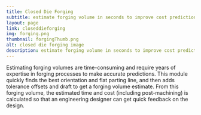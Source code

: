 ```yaml
---
title: Closed Die Forging
subtitle: estimate forging volume in seconds to improve cost predictions
layout: page
link: closeddieforging
img: forging.png
thumbnail: forgingThumb.png
alt: closed die forging image
description: estimate forging volume in seconds to improve cost predictions
---
```

Estimating forging volumes are time-consuming and require years of expertise in forging processes to make accurate predictions. This module quickly finds the best orientation and flat parting line, and then adds tolerance offsets and draft to get a forging volume estimate. From this forging volume, the estimated time and cost (including post-machining) is calculated so that an engineering designer can get quick feedback on the design.
